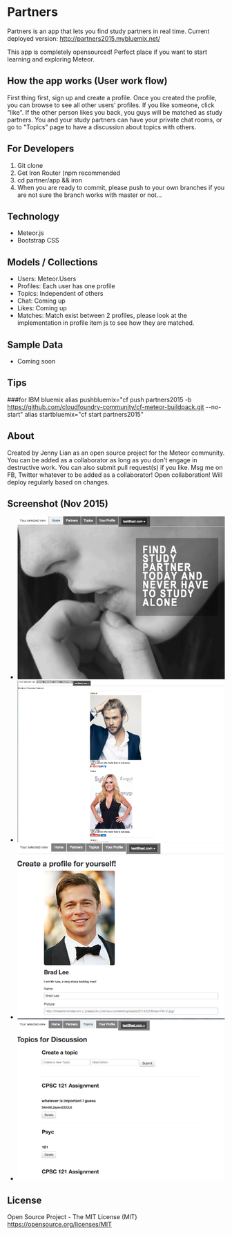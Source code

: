 # Partners
Partners is an app that lets you find study partners in real time.
Current deployed version: http://partners2015.mybluemix.net/

This app is completely opensourced! Perfect place if you want to start learning and exploring Meteor.

## How the app works (User work flow)
First thing first, sign up and create a profile. Once you created the profile, you can browse to see all other users' profiles. If you like someone, click "like". If the other person likes you back, you guys will be matched as study partners. You and your study partners can have your private chat rooms, or go to "Topics" page to have a discussion about topics with others.

## For Developers
1. Git clone 
2. Get Iron Router (npm recommended
3. cd partner/app && iron
4. When you are ready to commit, please push to your own branches if you are not sure the branch works with master or not...

## Technology
* Meteor.js
* Bootstrap CSS

## Models / Collections
* Users: Meteor.Users
* Profiles: Each user has one profile
* Topics: Independent of others
* Chat: Coming up
* Likes: Coming up
* Matches: Match exist between 2 profiles, please look at the implementation in profile item js to see how they are matched.

## Sample Data
* Coming soon

## Tips
###for IBM bluemix
alias pushbluemix="cf push partners2015 -b https://github.com/cloudfoundry-community/cf-meteor-buildpack.git --no-start"
alias startbluemix="cf start partners2015"

## About
Created by Jenny Lian as an open source project for the Meteor community. You can be added as a collaborator as long as you don't engage in destructive work. You can also submit pull request(s) if you like. Msg me on FB, Twitter whatever to be added as a collaborator! Open collaboration! Will deploy regularly based on changes.

## Screenshot (Nov 2015)

* ![Home page](./pictures/Home.png)
* ![Page to view partners](./pictures/Partners.png)
* ![Your profile](./pictures/ProfilePage.png)
* ![Topics for discussion](./pictures/Topics.png)

## License
Open Source Project - The MIT License (MIT)
https://opensource.org/licenses/MIT
